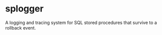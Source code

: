 # splogger
A logging and tracing system for SQL stored procedures that survive to a rollback event.
